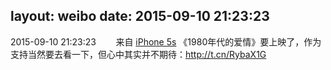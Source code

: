 layout: weibo
date: 2015-09-10 21:23:23
---
2015-09-10 21:23:23  &nbsp;&nbsp;&nbsp;&nbsp;&nbsp;&nbsp; 来自 <a href="sinaweibo://customweibosource" rel="nofollow">iPhone 5s</a>
《1980年代的爱情》要上映了，作为支持当然要去看一下，但心中其实并不期待：http://t.cn/RybaX1G  ​​​
